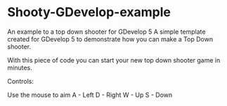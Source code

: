 # Shooty-GDevelop-example
An example to a top down shooter for GDevelop 5
A simple template created for GDevelop 5 to demonstrate how you can make a Top Down shooter.

With this piece of code you can start your new top down shooter game in minutes.

Controls:

Use the mouse to aim
A - Left
D - Right
W - Up
S - Down